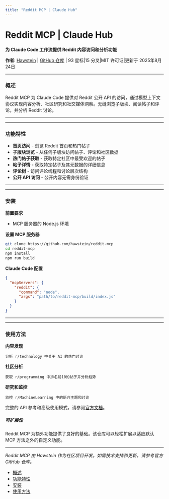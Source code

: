 ```yaml
---
title: "Reddit MCP | Claude Hub"
---
```


# Reddit MCP | Claude Hub

**为 Claude Code 工作流提供 Reddit 内容访问和分析功能**

**作者**: [Hawstein](https://github.com/hawstein)  |  [GitHub 仓库](https://github.com/hawstein/reddit-mcp)  |  93 星标|15 分叉|MIT 许可证|更新于 2025年8月24日

* * *

### 概述[​](#概述)

Reddit MCP 为 Claude Code 提供对 Reddit 公开 API 的访问，通过模型上下文协议实现内容分析、社区研究和社交媒体洞察。无缝浏览子版块、阅读帖子和评论，并分析 Reddit 讨论。

* * *

* * *

### 功能特性[​](#功能特性)

-   **首页访问** - 浏览 Reddit 首页和热门帖子
-   **子版块浏览** - 从任何子版块访问帖子、评论和社区数据
-   **热门帖子获取** - 获取特定社区中最受欢迎的帖子
-   **帖子详情** - 获取特定帖子及其元数据的详细信息
-   **评论树** - 访问评论线程和讨论层次结构
-   **公开 API 访问** - 公开内容无需身份验证

* * *

* * *

### 安装[​](#安装)

**前置要求**

-   MCP 服务器的 Node.js 环境

**设置 MCP 服务器**

```bash
git clone https://github.com/hawstein/reddit-mcp
cd reddit-mcp
npm install
npm run build
```

**Claude Code 配置**

```json
{
  "mcpServers": {
    "reddit": {
      "command": "node",
      "args": "path/to/reddit-mcp/build/index.js"
    }
  }
}
```

* * *

* * *

### 使用方法[​](#使用方法)

**内容发现**

```
分析 r/technology 中关于 AI 的热门讨论
```

**社区分析**

```
获取 r/programming 中排名前10的帖子并分析趋势
```

**研究和监控**

```
监控 r/MachineLearning 中的新兴主题和讨论
```

完整的 API 参考和高级使用模式，请参阅[官方文档](https://github.com/hawstein/reddit-mcp/blob/main/README.md)。

##### 可扩展性

Reddit MCP 为额外功能提供了良好的基础。该仓库可以轻松扩展以适应默认 MCP 方法之外的自定义功能。


* * *

*Reddit MCP 由 Hawstein 作为社区项目开发。如需技术支持和更新，请参考官方 GitHub 仓库。*

-   [概述](#概述)
-   [功能特性](#功能特性)
-   [安装](#安装)
-   [使用方法](#使用方法)